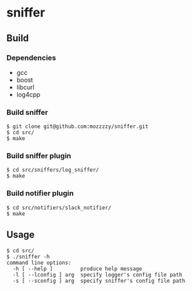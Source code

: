 # sniffer

## Build
### Dependencies
* gcc
* boost
* libcurl
* log4cpp

### Build sniffer
```
$ git clone git@github.com:mozzzzy/sniffer.git
$ cd src/
$ make
```

### Build sniffer plugin
```
$ cd src/sniffers/log_sniffer/
$ make
```

### Build notifier plugin
```
$ cd src/notifiers/slack_notifier/
$ make
```

## Usage
```
$ cd src/
$ ./sniffer -h
command line options:
  -h [ --help ]         produce help message
  -l [ --lconfig ] arg  specify logger's config file path
  -s [ --sconfig ] arg  specify sniffer's config file path
```
